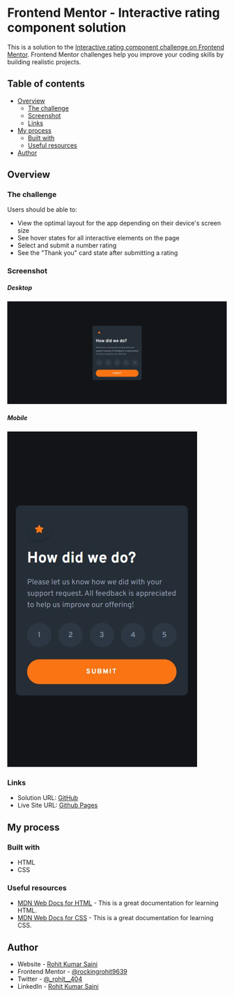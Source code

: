 # Frontend Mentor - Interactive rating component solution

This is a solution to the [Interactive rating component challenge on Frontend Mentor](https://www.frontendmentor.io/challenges/interactive-rating-component-koxpeBUmI). Frontend Mentor challenges help you improve your coding skills by building realistic projects. 

## Table of contents

- [Overview](#overview)
  - [The challenge](#the-challenge)
  - [Screenshot](#screenshot)
  - [Links](#links)
- [My process](#my-process)
  - [Built with](#built-with)
  - [Useful resources](#useful-resources)
- [Author](#author)

## Overview

### The challenge

Users should be able to:

- View the optimal layout for the app depending on their device's screen size
- See hover states for all interactive elements on the page
- Select and submit a number rating
- See the "Thank you" card state after submitting a rating

### Screenshot

##### Desktop
![Desktop Preview](./previews/desktop.jpg)

##### Mobile
![Mobile Preview](./previews/mobile.jpg)


### Links

- Solution URL: [GitHub](https://github.com/rockingrohit9639/NFT-preview-card-component)
- Live Site URL: [Github Pages](https://rockingrohit9639.github.io/NFT-preview-card-component/)

## My process

### Built with

- HTML
- CSS

### Useful resources

- [MDN Web Docs for HTML](https://developer.mozilla.org/en-US/docs/Web/HTML) - This is a great documentation for learning HTML.
- [MDN Web Docs for CSS](https://developer.mozilla.org/en-US/docs/Web/CSS) - This is a great documentation for learning CSS.

## Author

- Website - [Rohit Kumar Saini](https://portfolio-45b9b.web.app/)
- Frontend Mentor - [@rockingrohit9639](https://www.frontendmentor.io/profile/rockingrohit9639)
- Twitter - [@_rohit__404](https://twitter.com/_rohit__404)
- LinkedIn - [Rohit Kumar Saini](https://www.linkedin.com/in/rohit-kumar-saini/)
